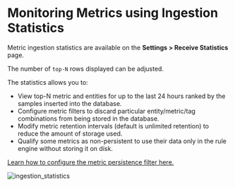 # Monitoring Metrics using Ingestion Statistics

Metric ingestion statistics are available on the **Settings > Receive Statistics** page.

The number of `top-N` rows displayed can be adjusted.

The statistics allows you to:

* View top-N metric and entities for up to the last 24
    hours ranked by the samples inserted into the database.
* Configure metric filters to discard particular entity/metric/tag
    combinations from being stored in the database.
* Modify metric retention intervals (default is unlimited retention) to
    reduce the amount of storage used.
* Qualify some metrics as non-persistent to use their data only in the
    rule engine without storing it on disk.

[Learn how to configure the metric persistence filter
here.](../metric-persistence-filter.md)

![](./images/ingestion_statistics_new.png "ingestion_statistics")
